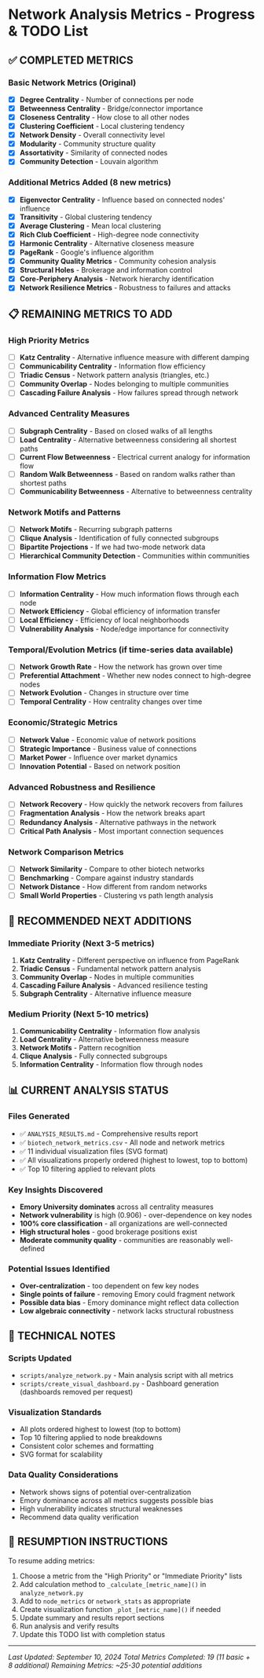 # Network Analysis Metrics - Progress & TODO List

## ✅ **COMPLETED METRICS**

### **Basic Network Metrics** (Original)
- [x] **Degree Centrality** - Number of connections per node
- [x] **Betweenness Centrality** - Bridge/connector importance
- [x] **Closeness Centrality** - How close to all other nodes
- [x] **Clustering Coefficient** - Local clustering tendency
- [x] **Network Density** - Overall connectivity level
- [x] **Modularity** - Community structure quality
- [x] **Assortativity** - Similarity of connected nodes
- [x] **Community Detection** - Louvain algorithm

### **Additional Metrics Added** (8 new metrics)
- [x] **Eigenvector Centrality** - Influence based on connected nodes' influence
- [x] **Transitivity** - Global clustering tendency
- [x] **Average Clustering** - Mean local clustering
- [x] **Rich Club Coefficient** - High-degree node connectivity
- [x] **Harmonic Centrality** - Alternative closeness measure
- [x] **PageRank** - Google's influence algorithm
- [x] **Community Quality Metrics** - Community cohesion analysis
- [x] **Structural Holes** - Brokerage and information control
- [x] **Core-Periphery Analysis** - Network hierarchy identification
- [x] **Network Resilience Metrics** - Robustness to failures and attacks

## 📋 **REMAINING METRICS TO ADD**

### **High Priority Metrics**
- [ ] **Katz Centrality** - Alternative influence measure with different damping
- [ ] **Communicability Centrality** - Information flow efficiency
- [ ] **Triadic Census** - Network pattern analysis (triangles, etc.)
- [ ] **Community Overlap** - Nodes belonging to multiple communities
- [ ] **Cascading Failure Analysis** - How failures spread through network

### **Advanced Centrality Measures**
- [ ] **Subgraph Centrality** - Based on closed walks of all lengths
- [ ] **Load Centrality** - Alternative betweenness considering all shortest paths
- [ ] **Current Flow Betweenness** - Electrical current analogy for information flow
- [ ] **Random Walk Betweenness** - Based on random walks rather than shortest paths
- [ ] **Communicability Betweenness** - Alternative to betweenness centrality

### **Network Motifs and Patterns**
- [ ] **Network Motifs** - Recurring subgraph patterns
- [ ] **Clique Analysis** - Identification of fully connected subgroups
- [ ] **Bipartite Projections** - If we had two-mode network data
- [ ] **Hierarchical Community Detection** - Communities within communities

### **Information Flow Metrics**
- [ ] **Information Centrality** - How much information flows through each node
- [ ] **Network Efficiency** - Global efficiency of information transfer
- [ ] **Local Efficiency** - Efficiency of local neighborhoods
- [ ] **Vulnerability Analysis** - Node/edge importance for connectivity

### **Temporal/Evolution Metrics** (if time-series data available)
- [ ] **Network Growth Rate** - How the network has grown over time
- [ ] **Preferential Attachment** - Whether new nodes connect to high-degree nodes
- [ ] **Network Evolution** - Changes in structure over time
- [ ] **Temporal Centrality** - How centrality changes over time

### **Economic/Strategic Metrics**
- [ ] **Network Value** - Economic value of network positions
- [ ] **Strategic Importance** - Business value of connections
- [ ] **Market Power** - Influence over market dynamics
- [ ] **Innovation Potential** - Based on network position

### **Advanced Robustness and Resilience**
- [ ] **Network Recovery** - How quickly the network recovers from failures
- [ ] **Fragmentation Analysis** - How the network breaks apart
- [ ] **Redundancy Analysis** - Alternative pathways in the network
- [ ] **Critical Path Analysis** - Most important connection sequences

### **Network Comparison Metrics**
- [ ] **Network Similarity** - Compare to other biotech networks
- [ ] **Benchmarking** - Compare against industry standards
- [ ] **Network Distance** - How different from random networks
- [ ] **Small World Properties** - Clustering vs path length analysis

## 🎯 **RECOMMENDED NEXT ADDITIONS**

### **Immediate Priority** (Next 3-5 metrics)
1. **Katz Centrality** - Different perspective on influence from PageRank
2. **Triadic Census** - Fundamental network pattern analysis
3. **Community Overlap** - Nodes in multiple communities
4. **Cascading Failure Analysis** - Advanced resilience testing
5. **Subgraph Centrality** - Alternative influence measure

### **Medium Priority** (Next 5-10 metrics)
1. **Communicability Centrality** - Information flow analysis
2. **Load Centrality** - Alternative betweenness measure
3. **Network Motifs** - Pattern recognition
4. **Clique Analysis** - Fully connected subgroups
5. **Information Centrality** - Information flow through nodes

## 📊 **CURRENT ANALYSIS STATUS**

### **Files Generated**
- ✅ `ANALYSIS_RESULTS.md` - Comprehensive results report
- ✅ `biotech_network_metrics.csv` - All node and network metrics
- ✅ 11 individual visualization files (SVG format)
- ✅ All visualizations properly ordered (highest to lowest, top to bottom)
- ✅ Top 10 filtering applied to relevant plots

### **Key Insights Discovered**
- **Emory University dominates** across all centrality measures
- **Network vulnerability** is high (0.906) - over-dependence on key nodes
- **100% core classification** - all organizations are well-connected
- **High structural holes** - good brokerage positions exist
- **Moderate community quality** - communities are reasonably well-defined

### **Potential Issues Identified**
- **Over-centralization** - too dependent on few key nodes
- **Single points of failure** - removing Emory could fragment network
- **Possible data bias** - Emory dominance might reflect data collection
- **Low algebraic connectivity** - network lacks structural robustness

## 🔧 **TECHNICAL NOTES**

### **Scripts Updated**
- `scripts/analyze_network.py` - Main analysis script with all metrics
- `scripts/create_visual_dashboard.py` - Dashboard generation (dashboards removed per request)

### **Visualization Standards**
- All plots ordered highest to lowest (top to bottom)
- Top 10 filtering applied to node breakdowns
- Consistent color schemes and formatting
- SVG format for scalability

### **Data Quality Considerations**
- Network shows signs of potential over-centralization
- Emory dominance across all metrics suggests possible bias
- High vulnerability indicates structural weaknesses
- Recommend data quality verification

## 📝 **RESUMPTION INSTRUCTIONS**

To resume adding metrics:
1. Choose a metric from the "High Priority" or "Immediate Priority" lists
2. Add calculation method to `_calculate_[metric_name]()` in `analyze_network.py`
3. Add to `node_metrics` or `network_stats` as appropriate
4. Create visualization function `_plot_[metric_name]()` if needed
5. Update summary and results report sections
6. Run analysis and verify results
7. Update this TODO list with completion status

---
*Last Updated: September 10, 2024*
*Total Metrics Completed: 19 (11 basic + 8 additional)*
*Remaining Metrics: ~25-30 potential additions*
